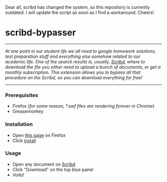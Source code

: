 Dear all, scribd has changed the system, so this repository is currently outdated. I will update the script as soon as I find a workaround. Cheers!

# scribd-bypasser <br />
---

*At one point in our student life we all need to google homework solutions, test preparation stuff and everything else somehow related to our academic life. One of the search results is, usually, [Scribd](http://scribd.com), where to download the file you either need to upload a bunch of documents, or get a monthly subscription. This extension allows you to bypass all that procedure on the Scribd, so you can download everything for free!*

---

### Prerequisites
* Firefox (*for some reason, \*.swf files are rendering forever in Chrome*) 
* Greasemonkey

### Installation
* Open [this page](https://frddl.github.io/scribd-bypasser/) on Firefox
* Click [install](https://frddl.github.io/scribd-bypasser/scribd-bypasser.user.js)

### Usage
* Open any document on [Scribd](http://scribd.com)
* Click "Download" on the top blue panel
* *Voila!*
